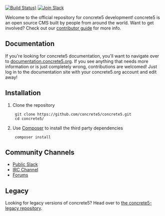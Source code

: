 [![Build Status](https://github.com/concrete5/concrete5/workflows/Tests/badge.svg?branch=develop))](https://github.com/concrete5/concrete5/actions?query=branch%3Adevelop+workflow%3ATests)
[![Join Slack](https://slack.concrete5.org/badge.svg)](https://slack.concrete5.org/)

Welcome to the official repository for concrete5 development! concrete5 is an open source CMS built by people from 
around the world. Want to get involved? Check out our [contributor guide](https://github.com/concrete5/concrete5/blob/develop/CONTRIBUTING.md) for more info.

## Documentation

If you're looking for concrete5 documentation, you'll want to navigate over to [documentation.concrete5.org](https://documentation.concrete5.org). 
If you see anything that needs more information or is just completely wrong, contributions are welcomed! 
Just log in to the documentation site with your concrete5.org account and edit away!

## Installation

1. Clone the repository

        git clone https://github.com/concrete5/concrete5.git
        cd concrete5/

2. Use [Composer](https://getcomposer.org/) to install the third party dependencies

        composer install


## Community Channels

* [Public Slack](https://slack.concrete5.org)
* [IRC Channel](https://kiwiirc.com/client/irc.freenode.com/concrete5/)
* [Forums](https://concrete5.org/community/forums/)

## Legacy

Looking for legacy versions of concrete5? Head over to [the concrete5-legacy repository](http://github.com/concrete5/concrete5-legacy).

